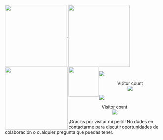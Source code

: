 <a href="#">
  <img height=200 align="center" src="https://my-stats-43gk.vercel.app/api?username=Alfredo-Paulo&show_icons=true&theme=radical&hide=contribs,issues&show=discussions_answered&rank_icon=github&include_all_commits=true&card_width=150" />
</a>
<a href="#">
  <img height=200 align="center" src="https://my-stats-43gk.vercel.app/api/top-langs/?username=Alfredo-Paulo&hide=html,scss,css&langs_count=8&layout=compact&theme=radical&card_width=150" />
</a>

<img align="left" height=202 src="https://github-readme-streak-stats-git-main-davids-projects-ad77adcc.vercel.app/?user=Alfredo-Paulo&theme=radical"/>
<img align="left" height=97 src="https://github-profile-trophy.vercel.app/?username=Alfredo-Paulo&theme=radical&no-frame=true&title=Stars,Followers,Commits&column=-1"/>

<a href="#"><img src="contributions.svg"></a>

<p align="center">
  Visitor count<br>
  <img src="https://profile-counter.glitch.me/Alfredo-Paulo/count.svg" />
</p>



<a href=#><img src="contributions.svg"></a>

<p align="center">
  Visitor count<br>
  <img src="https://profile-counter.glitch.me/_blocage/count.svg" />
</p>

¡Gracias por visitar mi perfil! No dudes en contactarme para discutir oportunidades de colaboración o cualquier pregunta que puedas tener.
